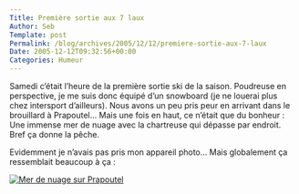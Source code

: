 ```yaml
--- 
Title: Première sortie aux 7 laux
Author: Seb
Template: post
Permalink: /blog/archives/2005/12/12/premiere-sortie-aux-7-laux
Date: 2005-12-12T09:32:56+00:00
Categories: Humeur
--- 
```


<p>Samedi c&rsquo;était l&rsquo;heure de la première sortie ski de la saison. Poudreuse en perspective, je me suis donc équipé d&rsquo;un snowboard (je ne louerai plus chez intersport d&rsquo;ailleurs). Nous avons un peu pris peur en arrivant dans le brouillard à Prapoutel&#8230; Mais une fois en haut, ce n&rsquo;était que du bonheur : Une immense mer de nuage avec la chartreuse qui dépasse par endroit. Bref ça donne la pêche.</p>
<p>Evidemment je n&rsquo;avais pas pris mon appareil photo&#8230; Mais globalement ça ressemblait beaucoup à ça :</p>
<p><a href="http://www.flickr.com/photos/72869132@N00/61835106/" title="voir la phot prise par ajuma_1970 sur Flickr"><img src="http://static.flickr.com/32/61835106_66a5b74d64_m.jpg" alt="Mer de nuage sur Prapoutel" /></a></p>
